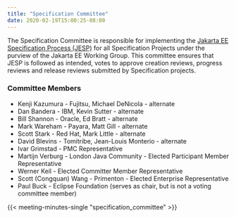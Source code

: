 ```yaml
---
title: "Specification Committee"
date: 2020-02-19T15:00:25-08:00
---
```


The Specification Committee is responsible for implementing the ​[Jakarta EE Specification Process (JESP)](/about/jesp/) ​for all Specification Projects under the purview of the Jakarta EE Working Group. This committee ensures that JESP is followed as intended, votes to approve creation reviews, progress reviews and release reviews submitted by Specification projects.

<!--more-->

### Committee Members

* Kenji Kazumura - Fujitsu, Michael DeNicola - alternate
* Dan Bandera - IBM, Kevin Sutter - alternate
* Bill Shannon - Oracle, Ed Bratt - alternate
* Mark Wareham - Payara, Matt Gill - alternate
* Scott Stark - Red Hat, Mark Little - alternate
* David Blevins - Tomitribe, Jean-Louis Monterio - alternate
* Ivar Grimstad - PMC Representative
* Martijn Verburg - London Java Community - Elected Participant Member Representative
* Werner Keil - Elected Committer Member Representative
* Scott (Congquan) Wang - Primenton - Elected Enterprise Representative
* Paul Buck - Eclipse Foundation (serves as chair, but is not a voting committee member)

{{< meeting-minutes-single "specification_committee" >}}